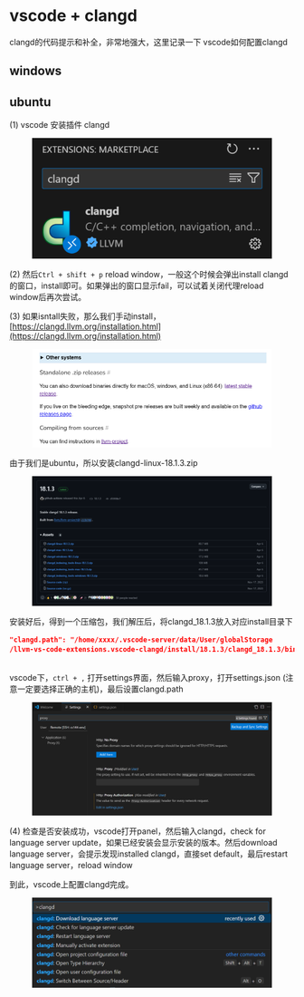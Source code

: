 # vscode + clangd

clangd的代码提示和补全，非常地强大，这里记录一下 vscode如何配置clangd



## windows





## ubuntu

(1) vscode 安装插件 clangd

<div align="left">

<figure><img src="../.gitbook/assets/image (111).png" alt=""><figcaption></figcaption></figure>

</div>

(2) 然后`Ctrl + shift + p` reload window，一般这个时候会弹出install clangd的窗口，install即可。如果弹出的窗口显示fail，可以试着关闭代理reload window后再次尝试。

(3) 如果isntall失败，那么我们手动install，[https://clangd.llvm.org/installation.html](https://clangd.llvm.org/installation.html)

<figure><img src="../.gitbook/assets/image (115).png" alt=""><figcaption></figcaption></figure>

由于我们是ubuntu，所以安装clangd-linux-18.1.3.zip

<div align="left">

<figure><img src="../.gitbook/assets/image (118).png" alt=""><figcaption></figcaption></figure>

</div>

安装好后，得到一个压缩包，我们解压后，将clangd\_18.1.3放入对应install目录下

```json
"clangd.path": "/home/xxxx/.vscode-server/data/User/globalStorage
/llvm-vs-code-extensions.vscode-clangd/install/18.1.3/clangd_18.1.3/bin/clangd",
```

\
vscode下，`ctrl + ,` 打开settings界面，然后输入proxy，打开settings.json (注意一定要选择正确的主机)，最后设置clangd.path

<figure><img src="../.gitbook/assets/image (112).png" alt=""><figcaption></figcaption></figure>

(4) 检查是否安装成功，vscode打开panel，然后输入clangd，check for language server update，如果已经安装会显示安装的版本。然后download language server，会提示发现installed clangd，直接set default，最后restart language server，reload window

到此，vscode上配置clangd完成。

<div align="left">

<figure><img src="../.gitbook/assets/image (116).png" alt=""><figcaption></figcaption></figure>

</div>
